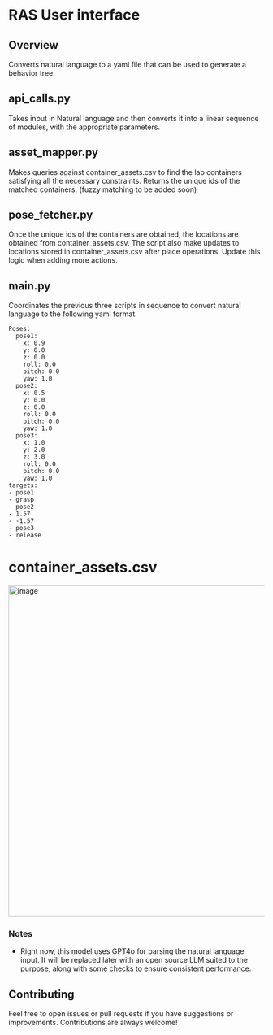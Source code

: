# RAS User interface

## Overview
Converts natural language to a yaml file that can be used to generate a behavior tree.

## api_calls.py
Takes input in Natural language and then converts it into a linear sequence of modules, with the appropriate parameters. 

## asset_mapper.py
Makes queries against container_assets.csv to find the lab containers satisfying all the necessary constraints. Returns the unique ids of the matched containers. (fuzzy matching to be added soon)

## pose_fetcher.py
Once the unique ids of the containers are obtained, the locations are obtained from container_assets.csv. The script also make updates to locations stored in container_assets.csv after place operations. Update this logic when adding more actions.

## main.py
Coordinates the previous three scripts in sequence to convert natural language to the following yaml format. 
```{yaml}
Poses:
  pose1:
    x: 0.9
    y: 0.0
    z: 0.0
    roll: 0.0
    pitch: 0.0
    yaw: 1.0
  pose2:
    x: 0.5
    y: 0.0
    z: 0.0
    roll: 0.0
    pitch: 0.0
    yaw: 1.0
  pose3:
    x: 1.0
    y: 2.0
    z: 3.0
    roll: 0.0
    pitch: 0.0
    yaw: 1.0
targets:
- pose1
- grasp
- pose2
- 1.57
- -1.57
- pose3
- release
```
# container_assets.csv
<img width="652" alt="image" src="https://github.com/user-attachments/assets/1581a238-3ef9-4781-9e18-ef40bb0569ce">





### Notes
- Right now, this model uses GPT4o for parsing the natural language input. It will be replaced later with an open source LLM suited to the purpose, along with some checks to ensure consistent performance.

## Contributing
Feel free to open issues or pull requests if you have suggestions or improvements. Contributions are always welcome!

